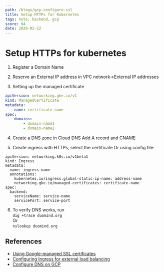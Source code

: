 ```yaml
---
path: /blogs/gcp-configure-ssl
title: Setup HTTPs for Kubernetes
tags: note, backend, gcp
score: 94
date: 2020-02-22
---
```


# Setup HTTPs for kubernetes

1. Register a Domain Name

2. Reserve an External IP address in VPC network->External IP addresses

3. Setting up the managed certificate

```yaml
apiVersion: networking.gke.io/v1
kind: ManagedCertificate
metadata:
    name: certificate-name
spec:
    domains:
        - domain-name1
        - domain-name2
```

4. Create a DNS zone in Cloud DNS
   Add A record and CNAME

5. Create ingress with HTTPs, select the certificate
   Or using config file:

```
apiVersion: networking.k8s.io/v1beta1
kind: Ingress
metadata:
  name: ingress-name
  annotations:
    kubernetes.io/ingress.global-static-ip-name: address-name
    networking.gke.io/managed-certificates: certificate-name
spec:
  backend:
    serviceName: service-name
    servicePort: service-port
```

6. To verify DNS works, run  
   `dig +trace duomind.org`  
   Or  
   `nslookup duomind.org`

## References

-   [Using Google-managed SSL certificates](https://cloud.google.com/kubernetes-engine/docs/how-to/managed-certs)
-   [Configuring Ingress for external load balancing](https://cloud.google.com/kubernetes-engine/docs/how-to/load-balance-ingress)
-   [Configure DNS on GCP](https://cloud.google.com/dns/docs/tutorials/create-domain-tutorial)
